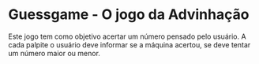 # Guessgame - O jogo da Advinhação

Este jogo tem como objetivo acertar um número pensado pelo usuário.
A cada palpite o usuário deve informar se a máquina acertou, se deve tentar um número maior ou menor.

